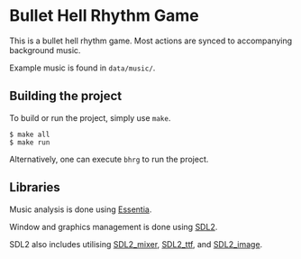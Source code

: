 # Bullet Hell Rhythm Game

This is a bullet hell rhythm game. Most actions are synced to accompanying background music.

Example music is found in `data/music/`.

## Building the project

To build or run the project, simply use `make`.

```
$ make all
$ make run
```

Alternatively, one can execute `bhrg` to run the project.

## Libraries

Music analysis is done using [Essentia](https://essentia.upf.edu).

Window and graphics management is done using [SDL2](https://www.libsdl.org/).

SDL2 also includes utilising [SDL2\_mixer](), [SDL2\_ttf](), and [SDL2_image]().
